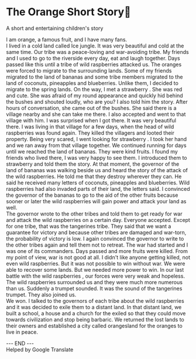 # The Orange Short Story🍊
A short and entertaining children's story

<p> I am orange, a famous fruit, and I have many fans.<br/>
I lived in a cold land called Ice jungle.  It was very beautiful and cold at the same time.  Our tribe was a peace-loving and war-avoiding tribe.  My friends and I used to go to the riverside every day, eat and laugh together.  Days passed like this until a tribe of wild raspberries attacked us.  The oranges were forced to migrate to the surrounding lands.  Some of my friends migrated to the land of bananas and some tribe members migrated to the land of coconuts, pineapples and blueberries.  Unlike them, I decided to migrate to the spring lands.  On the way, I met a strawberry .  She was red and cute.  She was afraid of my round appearance and quickly hid behind the bushes and shouted loudly, who are you?  I also told him the story.  After hours of conversation, she came out of the bushes.  She said there is a village nearby and she can take me there.  I also accepted and went to that village with him.  I was surprised when I got there.  It was very beautiful there.  I was living in that village for a few days, when the head of wild raspberries was found again.  They killed the villagers and looted their property.  Being very scared, I went looking for strawberry .  I took her hand and we ran away from that village together.  We continued running for days until we reached the land of bananas.  They were kind fruits.  I found my friends who lived there, I was very happy to see them.  I introduced them to strawberry and told them the story.  At that moment, the governor of the land of bananas was walking beside us and heard the story of the attack of the wild raspberries.  He told me that they destroy wherever they can.  He said he received many letters of coconuts, pineapples and blueberries.  Wild raspberries had also invaded parts of their land, the letters said.  I convinced the governor of the bananas to go to the aid of the other fruits because sooner or later the wild raspberries will gain power and attack your land as well.
<br/>The governor wrote to the other tribes and told them to get ready for war and attack the wild raspberries on a certain day.  Everyone accepted.  Except for one tribe, that was the tangerines tribe.  They said that we want a guarantee for victory and because other tribes are damaged and war-torn, the probability of victory is low.  I again convinced the governor to write to the other tribes again and tell them not to retreat.  The war had started and I was one of its commanders.  Days passed and more fruits were killed.  From my point of view, war is not good at all.  I didn't like anyone getting killed, not even wild raspberries.  But it was not possible to win without war.  We were able to recover some lands.  But we needed more power to win.  In our last battle with the wild raspberries , our forces were very weak and hopeless.  The wild raspberries surrounded us and they were much more numerous than us.  Suddenly a trumpet sounded.  It was the sound of the tangerines trumpet.  They also joined us.
<br/>We won. I talked to the governors of each tribe about the wild raspberries and it was decided to exile them to a distant land. In that distant land, we built a school, a house and a church for the exiled so that they could move towards civilization and stop being barbaric.  We returned the lost lands to their owners and established a city called orangesland for the oranges to live in peace. </p>

--- END ---
<br/>
Helped by Google Translate
